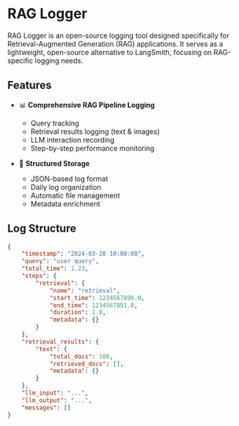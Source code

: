 # RAG Logger

RAG Logger is an open-source logging tool designed specifically for Retrieval-Augmented Generation (RAG) applications. It serves as a lightweight, open-source alternative to LangSmith, focusing on RAG-specific logging needs.

## Features

- 📊 **Comprehensive RAG Pipeline Logging**
  - Query tracking
  - Retrieval results logging (text & images)
  - LLM interaction recording
  - Step-by-step performance monitoring

- 💾 **Structured Storage**
  - JSON-based log format
  - Daily log organization
  - Automatic file management
  - Metadata enrichment
 
## Log Structure
```json
{
    "timestamp": "2024-03-20 10:00:00",
    "query": "user query",
    "total_time": 1.23,
    "steps": {
        "retrieval": {
            "name": "retrieval",
            "start_time": 1234567890.0,
            "end_time": 1234567891.0,
            "duration": 1.0,
            "metadata": {}
        }
    },
    "retrieval_results": {
        "text": {
            "total_docs": 100,
            "retrieved_docs": [],
            "metadata": {}
        }
    },
    "llm_input": "...",
    "llm_output": "...",
    "messages": []
}
```
